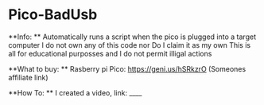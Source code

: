 # Pico-BadUsb
**Info: **
Automatically runs a script when the pico is plugged into a target computer
I do not own any of this code nor Do I claim it as my own
This is all for educational purposses and I do not permit illigal actions

**What to buy: **
Rasberry pi Pico: https://geni.us/hSRkzrO (Someones affiliate link)

**How To: **
I created a video, link: ____
